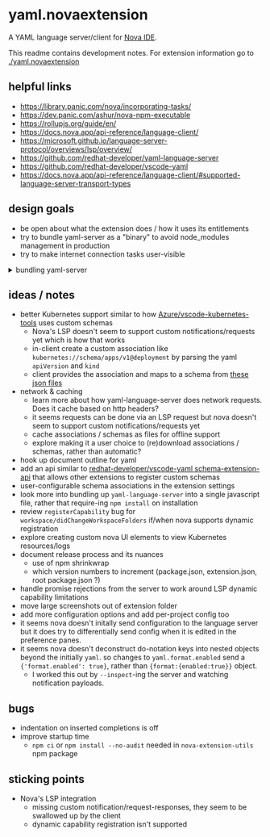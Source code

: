 # yaml.novaextension

A YAML language server/client for [Nova IDE](https://nova.app).

This readme contains development notes.
For extension information go to [./yaml.novaextension](/yaml.novaextension)

## helpful links

- https://library.panic.com/nova/incorporating-tasks/
- https://dev.panic.com/ashur/nova-npm-executable
- https://rollupjs.org/guide/en/
- https://docs.nova.app/api-reference/language-client/
- https://microsoft.github.io/language-server-protocol/overviews/lsp/overview/
- https://github.com/redhat-developer/yaml-language-server
- https://github.com/redhat-developer/vscode-yaml
- https://docs.nova.app/api-reference/language-client/#supported-language-server-transport-types

## design goals

- be open about what the extension does / how it uses its entitlements
- try to bundle yaml-server as a "binary" to avoid node_modules management in production
- try to make internet connection tasks user-visible

<details>
<summary>bundling yaml-server</summary>

**with rollup**

Uncomment yaml-server entrypoint in [rollup.config.js](/rollup.config.js)
and run the build

```
The server runs but nothing does anything, --inspect debugging doesn't work either
```

> Last attempted: 29/05/21

**with @vercel/ncc**

```bash
npx ncc build src/Scripts/yaml-server.js -o yaml-server --target=es5
```

```
Error: Cannot find module '../utils/objects'
```

> Last attempted: 29/05/21

</details>

## ideas / notes

- better Kubernetes support similar to how [Azure/vscode-kubernetes-tools](https://github.com/Azure/vscode-kubernetes-tools) uses custom schemas
  - Nova's LSP doesn't seem to support custom notifications/requests yet which is how that works
  - in-client create a custom association like `kubernetes://schema/apps/v1@deployment` by parsing the yaml `apiVersion` and `kind`
  - client provides the association and maps to a schema from
    [these json files](https://github.com/Azure/vscode-kubernetes-tools/tree/master/schema)
- network & caching
  - learn more about how yaml-language-server does network requests.
    Does it cache based on http headers?
  - it seems requests can be done via an LSP request but nova doesn't seem to support custom notifications/requests yet
  - cache associations / schemas as files for offline support
  - explore making it a user choice to (re)download associations / schemas, rather than automatic?
- hook up document outline for yaml
- add an api similar to
  [redhat-developer/vscode-yaml schema-extension-api](https://github.com/redhat-developer/vscode-yaml/blob/master/src/schema-extension-api.ts)
  that allows other extensions to register custom schemas
- user-configurable schema associations in the extension settings
- look more into bundling up `yaml-language-server` into a single javascript file,
  rather that require-ing `npm install` on installation
- review `registerCapability` bug for `workspace/didChangeWorkspaceFolders` if/when nova supports dynamic registration
- explore creating custom nova UI elements to view Kubernetes resources/logs
- document release process and its nuances
  - use of npm shrinkwrap
  - which version numbers to increment (package.json, extension.json, root package.json ?)
- handle promise rejections from the server to work around LSP dynamic capability limitations
- move large screenshots out of extension folder
- add more configuration options and add per-project config too
- it seems nova doesn't initally send configuration to the language server
  but it does try to differentially send config when it is edited in the preference panes.
- it seems nova doesn't deconstruct do-notation keys into nested objects beyond the initially `yaml`.
  so changes to `yaml.format.enabled` send a `{'format.enabled': true}`,
  rather than `{format:{enabled:true}}` object.
  - I worked this out by `--inspect`-ing the server and watching notification payloads.

## bugs

- indentation on inserted completions is off
- improve startup time
  - `npm ci` or `npm install --no-audit` needed in `nova-extension-utils` npm package

## sticking points

- Nova's LSP integration
  - missing custom notification/request-responses, they seem to be swallowed up by the client
  - dynamic capability registration isn't supported
